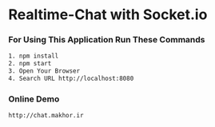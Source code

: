 # Realtime-Chat with Socket.io

### For Using This Application Run These Commands

```bash
1. npm install
2. npm start
3. Open Your Browser
4. Search URL http://localhost:8080
```

### Online Demo

```bash
http://chat.makhor.ir
```

